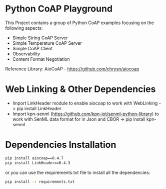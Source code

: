 # Python CoAP Playground

This Project contains a group of Python CoAP examples focusing on the following aspects:

- Simple String CoAP Server
- Simple Temperature CoAP Server
- Simple CoAP Client
- Observability
- Content Format Negotiation

Reference Library: AioCoAP - https://github.com/chrysn/aiocoap

# Web Linking & Other Dependencies

- Import LinkHeader module to enable aiocoap to work with WebLinking -> pip install LinkHeader
- Import kpn-senml (https://github.com/kpn-iot/senml-python-library) to work with SenML data format for in Json and CBOR -> pip install kpn-senml

# Dependencies Installation

```bash
pip install aiocoap==0.4.7
pip install LinkHeader==0.4.3
```

or you can use the requirements.txt file to install all the dependencies:

```bash
pip install -r requirements.txt
```